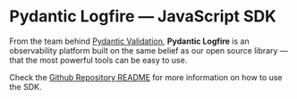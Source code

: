 # Pydantic Logfire — JavaScript SDK

From the team behind [Pydantic Validation](https://pydantic.dev/), **Pydantic Logfire** is an observability platform built on the same belief as our open source library — that the most powerful tools can be easy to use.

Check the [Github Repository README](https://github.com/pydantic/logfire-js) for more information on how to use the SDK.
